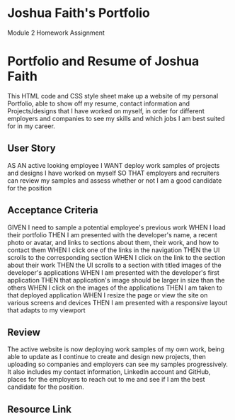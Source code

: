 # Joshua Faith's Portfolio
Module 2 Homework Assignment

# Portfolio and Resume of Joshua Faith

This HTML code and CSS style sheet make up a website of my personal Portfolio, able 
to show off my resume, contact information and Projects/designs that I have worked on myself,
in order for different employers and companies to see my skills and which jobs I am best 
suited for in my career.

## User Story

AS AN active looking employee
I WANT deploy work samples of projects and designs I have worked on myself
SO THAT employers and recruiters can review my samples and assess whether or not I am a good
candidate for the position

## Acceptance Criteria
GIVEN I need to sample a potential employee's previous work
WHEN I load their portfolio
THEN I am presented with the developer's name, a recent photo or avatar, and links to sections about them, their work, and how to contact them
WHEN I click one of the links in the navigation
THEN the UI scrolls to the corresponding section
WHEN I click on the link to the section about their work
THEN the UI scrolls to a section with titled images of the developer's applications
WHEN I am presented with the developer's first application
THEN that application's image should be larger in size than the others
WHEN I click on the images of the applications
THEN I am taken to that deployed application
WHEN I resize the page or view the site on various screens and devices
THEN I am presented with a responsive layout that adapts to my viewport

## Review
The active website is now deploying work samples of my own work, being able to update as I continue to create 
and design new projects, then uploading so companies and employers can see my samples progressively. It also includes
my contact information, LinkedIn account and GitHub, places for the employers to reach out to me and see if I am 
the best candidate for the position. 

## Resource Link


